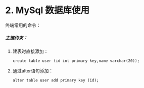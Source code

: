 # 2. MySql 数据库使用

终端常用的命令：

##### 主键约束：

1. 建表时直接添加：

   ```mysql
   create table user (id int primary key,name varchar(20));
   ```

2. 通过alter语句添加：

   ```mysql
   alter table user add primary key (id);
   ```

   

